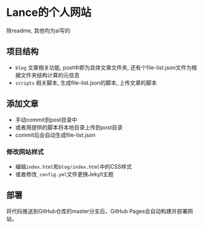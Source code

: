 # Lance的个人网站

除readme, 其他均为ai写的

## 项目结构

- `blog` 文章相关功能, post中即为具体文章文件夹, 还有个file-list.json文件为根据文件夹结构计算的元信息
- `scripts` 相关脚本, 生成file-list.json的脚本, 上传文章的脚本

## 添加文章

- 手动commit到post目录中
- 或者用提供的脚本将本地目录上传到post目录
- commit后会自动生成file-list.json

### 修改网站样式

- 编辑`index.html`和`blog/index.html`中的CSS样式
- 或者修改`_config.yml`文件更换Jekyll主题

## 部署

将代码推送到GitHub仓库的master分支后，GitHub Pages会自动构建并部署网站。


